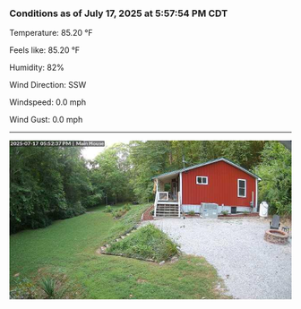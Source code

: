 ### Conditions as of July 17, 2025 at 5:57:54 PM CDT 

Temperature: 85.20 &deg;F

Feels like: 85.20 &deg;F

Humidity: 82%

Wind Direction: SSW

Windspeed: 0.0 mph

Wind Gust: 0.0 mph

---

<img src="./images/latest.jpeg"/>

